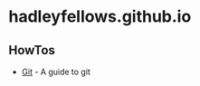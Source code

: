 # hadleyfellows.github.io
## HowTos
* [Git](https://github.com/hadleyfellows/hadleyfellows.github.io/tree/master/howtos/git) - A guide to git
